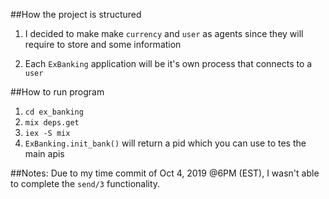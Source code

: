 ##How the project is structured
1. I decided to make make `currency` and `user` as agents since they will require to store and some information

2. Each `ExBanking` application will be it's own process that connects to a `user`

##How to run program
1. `cd ex_banking`
2. `mix deps.get`
3. `iex -S mix`
4. `ExBanking.init_bank()` will return a pid which you can use to tes the main apis

##Notes:
Due to my time commit of Oct 4, 2019 @6PM (EST), I wasn't able to complete the `send/3` functionality.


